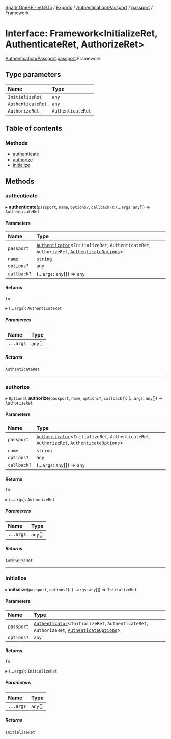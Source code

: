 [Spark OneBE - v0.9.15](../README.md) / [Exports](../modules.md) / [Authentication/Passport](../modules/Authentication_Passport.md) / [passport](../modules/Authentication_Passport.passport.md) / Framework

# Interface: Framework<InitializeRet, AuthenticateRet, AuthorizeRet\>

[Authentication/Passport](../modules/Authentication_Passport.md).[passport](../modules/Authentication_Passport.passport.md).Framework

## Type parameters

| Name | Type |
| :------ | :------ |
| `InitializeRet` | `any` |
| `AuthenticateRet` | `any` |
| `AuthorizeRet` | `AuthenticateRet` |

## Table of contents

### Methods

- [authenticate](Authentication_Passport.passport.Framework.md#authenticate)
- [authorize](Authentication_Passport.passport.Framework.md#authorize)
- [initialize](Authentication_Passport.passport.Framework.md#initialize)

## Methods

### authenticate

▸ **authenticate**(`passport`, `name`, `options?`, `callback?`): (...`args`: `any`[]) => `AuthenticateRet`

#### Parameters

| Name | Type |
| :------ | :------ |
| `passport` | [`Authenticator`](Authentication_Passport.passport.Authenticator.md)<`InitializeRet`, `AuthenticateRet`, `AuthorizeRet`, [`AuthenticateOptions`](Authentication_Passport.passport.AuthenticateOptions.md)\> |
| `name` | `string` |
| `options?` | `any` |
| `callback?` | (...`args`: `any`[]) => `any` |

#### Returns

`fn`

▸ (...`args`): `AuthenticateRet`

##### Parameters

| Name | Type |
| :------ | :------ |
| `...args` | `any`[] |

##### Returns

`AuthenticateRet`

___

### authorize

▸ `Optional` **authorize**(`passport`, `name`, `options?`, `callback?`): (...`args`: `any`[]) => `AuthorizeRet`

#### Parameters

| Name | Type |
| :------ | :------ |
| `passport` | [`Authenticator`](Authentication_Passport.passport.Authenticator.md)<`InitializeRet`, `AuthenticateRet`, `AuthorizeRet`, [`AuthenticateOptions`](Authentication_Passport.passport.AuthenticateOptions.md)\> |
| `name` | `string` |
| `options?` | `any` |
| `callback?` | (...`args`: `any`[]) => `any` |

#### Returns

`fn`

▸ (...`args`): `AuthorizeRet`

##### Parameters

| Name | Type |
| :------ | :------ |
| `...args` | `any`[] |

##### Returns

`AuthorizeRet`

___

### initialize

▸ **initialize**(`passport`, `options?`): (...`args`: `any`[]) => `InitializeRet`

#### Parameters

| Name | Type |
| :------ | :------ |
| `passport` | [`Authenticator`](Authentication_Passport.passport.Authenticator.md)<`InitializeRet`, `AuthenticateRet`, `AuthorizeRet`, [`AuthenticateOptions`](Authentication_Passport.passport.AuthenticateOptions.md)\> |
| `options?` | `any` |

#### Returns

`fn`

▸ (...`args`): `InitializeRet`

##### Parameters

| Name | Type |
| :------ | :------ |
| `...args` | `any`[] |

##### Returns

`InitializeRet`
